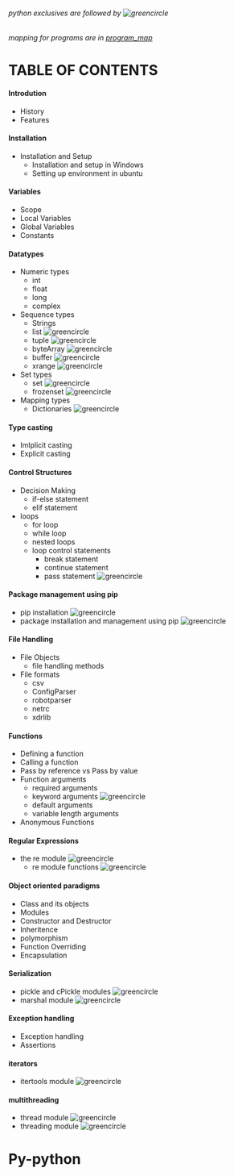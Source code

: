 ###### python exclusives are followed by ![greencircle](https://lh3.googleusercontent.com/-67wvkzLZ_aY/WbjktYN3-QI/AAAAAAAAAEE/Uf9CTEcBfuEZ_KLlezx54Je6om0kQN1kgCL0BGAYYCw/h10/image.png)
###### mapping for programs are in [program_map](program_map.md)
# TABLE OF CONTENTS
#### Introdution
- History
- Features

#### Installation
- Installation and Setup
  - Installation and setup in Windows
  - Setting up environment in ubuntu

#### Variables
- Scope
- Local Variables
- Global Variables
- Constants

#### Datatypes
- Numeric types
  - int
  - float
  - long
  - complex
- Sequence types
  - Strings
  - list ![greencircle](https://lh3.googleusercontent.com/-67wvkzLZ_aY/WbjktYN3-QI/AAAAAAAAAEE/Uf9CTEcBfuEZ_KLlezx54Je6om0kQN1kgCL0BGAYYCw/h10/image.png)
  - tuple ![greencircle](https://lh3.googleusercontent.com/-67wvkzLZ_aY/WbjktYN3-QI/AAAAAAAAAEE/Uf9CTEcBfuEZ_KLlezx54Je6om0kQN1kgCL0BGAYYCw/h10/image.png)
  - byteArray ![greencircle](https://lh3.googleusercontent.com/-67wvkzLZ_aY/WbjktYN3-QI/AAAAAAAAAEE/Uf9CTEcBfuEZ_KLlezx54Je6om0kQN1kgCL0BGAYYCw/h10/image.png)
  - buffer ![greencircle](https://lh3.googleusercontent.com/-67wvkzLZ_aY/WbjktYN3-QI/AAAAAAAAAEE/Uf9CTEcBfuEZ_KLlezx54Je6om0kQN1kgCL0BGAYYCw/h10/image.png)
  - xrange ![greencircle](https://lh3.googleusercontent.com/-67wvkzLZ_aY/WbjktYN3-QI/AAAAAAAAAEE/Uf9CTEcBfuEZ_KLlezx54Je6om0kQN1kgCL0BGAYYCw/h10/image.png)
- Set types
  - set ![greencircle](https://lh3.googleusercontent.com/-67wvkzLZ_aY/WbjktYN3-QI/AAAAAAAAAEE/Uf9CTEcBfuEZ_KLlezx54Je6om0kQN1kgCL0BGAYYCw/h10/image.png)
  - frozenset ![greencircle](https://lh3.googleusercontent.com/-67wvkzLZ_aY/WbjktYN3-QI/AAAAAAAAAEE/Uf9CTEcBfuEZ_KLlezx54Je6om0kQN1kgCL0BGAYYCw/h10/image.png)
- Mapping types
  - Dictionaries ![greencircle](https://lh3.googleusercontent.com/-67wvkzLZ_aY/WbjktYN3-QI/AAAAAAAAAEE/Uf9CTEcBfuEZ_KLlezx54Je6om0kQN1kgCL0BGAYYCw/h10/image.png)

#### Type casting
- Imlplicit casting
- Explicit casting

#### Control Structures
- Decision Making
  - if-else statement
  - elif statement
- loops
  - for loop
  - while loop
  - nested loops
  - loop control statements
    - break statement
    - continue statement
    - pass statement ![greencircle](https://lh3.googleusercontent.com/-67wvkzLZ_aY/WbjktYN3-QI/AAAAAAAAAEE/Uf9CTEcBfuEZ_KLlezx54Je6om0kQN1kgCL0BGAYYCw/h10/image.png)

#### Package management using pip
- pip installation ![greencircle](https://lh3.googleusercontent.com/-67wvkzLZ_aY/WbjktYN3-QI/AAAAAAAAAEE/Uf9CTEcBfuEZ_KLlezx54Je6om0kQN1kgCL0BGAYYCw/h10/image.png)
- package installation and management using pip ![greencircle](https://lh3.googleusercontent.com/-67wvkzLZ_aY/WbjktYN3-QI/AAAAAAAAAEE/Uf9CTEcBfuEZ_KLlezx54Je6om0kQN1kgCL0BGAYYCw/h10/image.png)

#### File Handling
- File Objects
  - file handling methods
- File formats
  - csv
  - ConfigParser
  - robotparser
  - netrc
  - xdrlib

#### Functions
- Defining a function
- Calling a function
- Pass by reference vs Pass by value
- Function arguments
  - required arguments
  - keyword arguments ![greencircle](https://lh3.googleusercontent.com/-67wvkzLZ_aY/WbjktYN3-QI/AAAAAAAAAEE/Uf9CTEcBfuEZ_KLlezx54Je6om0kQN1kgCL0BGAYYCw/h10/image.png)
  - default arguments
  - variable length arguments
- Anonymous Functions

#### Regular Expressions
- the re module ![greencircle](https://lh3.googleusercontent.com/-67wvkzLZ_aY/WbjktYN3-QI/AAAAAAAAAEE/Uf9CTEcBfuEZ_KLlezx54Je6om0kQN1kgCL0BGAYYCw/h10/image.png)
  - re module functions ![greencircle](https://lh3.googleusercontent.com/-67wvkzLZ_aY/WbjktYN3-QI/AAAAAAAAAEE/Uf9CTEcBfuEZ_KLlezx54Je6om0kQN1kgCL0BGAYYCw/h10/image.png)

#### Object oriented paradigms
- Class and its objects
- Modules
- Constructor and Destructor
- Inheritence
- polymorphism
- Function Overriding
- Encapsulation

#### Serialization
- pickle and cPickle modules ![greencircle](https://lh3.googleusercontent.com/-67wvkzLZ_aY/WbjktYN3-QI/AAAAAAAAAEE/Uf9CTEcBfuEZ_KLlezx54Je6om0kQN1kgCL0BGAYYCw/h10/image.png)
- marshal module ![greencircle](https://lh3.googleusercontent.com/-67wvkzLZ_aY/WbjktYN3-QI/AAAAAAAAAEE/Uf9CTEcBfuEZ_KLlezx54Je6om0kQN1kgCL0BGAYYCw/h10/image.png)

#### Exception handling
- Exception handling
- Assertions

#### iterators
- itertools module ![greencircle](https://lh3.googleusercontent.com/-67wvkzLZ_aY/WbjktYN3-QI/AAAAAAAAAEE/Uf9CTEcBfuEZ_KLlezx54Je6om0kQN1kgCL0BGAYYCw/h10/image.png)

#### multithreading
- thread module ![greencircle](https://lh3.googleusercontent.com/-67wvkzLZ_aY/WbjktYN3-QI/AAAAAAAAAEE/Uf9CTEcBfuEZ_KLlezx54Je6om0kQN1kgCL0BGAYYCw/h10/image.png)
- threading module ![greencircle](https://lh3.googleusercontent.com/-67wvkzLZ_aY/WbjktYN3-QI/AAAAAAAAAEE/Uf9CTEcBfuEZ_KLlezx54Je6om0kQN1kgCL0BGAYYCw/h10/image.png)
# Py-python
